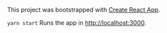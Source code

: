 This project was bootstrapped with [Create React App](https://github.com/facebook/create-react-app).

`yarn start` Runs the app in [http://localhost:3000](http://localhost:3000).
